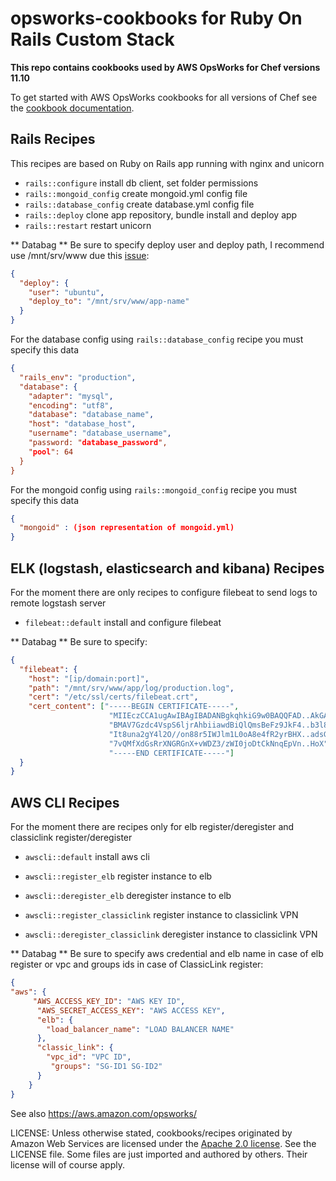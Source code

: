 opsworks-cookbooks for Ruby On Rails Custom Stack
===================================================

**This repo contains cookbooks used by AWS OpsWorks for Chef versions 11.10**

To get started with AWS OpsWorks cookbooks for all versions of Chef see the [cookbook documentation](https://docs.aws.amazon.com/opsworks/latest/userguide/workingcookbook.html).

Rails Recipes
------------------
This recipes are based on Ruby on Rails app running with nginx and unicorn

* `rails::configure` install db client, set folder permissions
* `rails::mongoid_config` create mongoid.yml config file
* `rails::database_config` create database.yml config file
* `rails::deploy` clone app repository, bundle install and deploy app
* `rails::restart` restart unicorn

** Databag **
Be sure to specify deploy user and deploy path, I recommend use /mnt/srv/www due this [issue](https://github.com/aws/opsworks-cookbooks/issues/213):
```json
{
  "deploy": {
    "user": "ubuntu",
    "deploy_to": "/mnt/srv/www/app-name"
  }
}
```

For the database config using `rails::database_config` recipe you must specify this data
```json
{
  "rails_env": "production",
  "database": {
    "adapter": "mysql",
    "encoding": "utf8",
    "database": "database_name",
    "host": "database_host",
    "username": "database_username",
    "password: "database_password",
    "pool": 64
  }
}
```

For the mongoid config using `rails::mongoid_config` recipe you must specify this data
```json
{
  "mongoid" : (json representation of mongoid.yml)
}
```

ELK (logstash, elasticsearch and kibana) Recipes
------------------
For the moment there are only recipes to configure filebeat to send logs to remote logstash server

* `filebeat::default` install and configure filebeat

** Databag **
Be sure to specify:
```json
{
  "filebeat": {
    "host": "[ip/domain:port]",
    "path": "/mnt/srv/www/app/log/production.log",
    "cert": "/etc/ssl/certs/filebeat.crt",
    "cert_content": ["-----BEGIN CERTIFICATE-----",
                      "MIIEczCCA1ugAwIBAgIBADANBgkqhkiG9w0BAQQFAD..AkGA1UEBhMCR0Ix",
                      "BMAV7Gzdc4VspS6ljrAhbiiawdBiQlQmsBeFz9JkF4..b3l8BoGN+qMa56Y",
                      "It8una2gY4l2O//on88r5IWJlm1L0oA8e4fR2yrBHX..adsGeFKkyNrwGi/",
                      "7vQMfXdGsRrXNGRGnX+vWDZ3/zWI0joDtCkNnqEpVn..HoX",
                      "-----END CERTIFICATE-----"]
  }
}
```

AWS CLI Recipes
------------------
For the moment there are recipes only for elb register/deregister and classiclink register/deregister

* `awscli::default` install aws cli

* `awscli::register_elb` register instance to elb

* `awscli::deregister_elb` deregister instance to elb

* `awscli::register_classiclink` register instance to classiclink VPN

* `awscli::deregister_classiclink` deregister instance to classiclink VPN

** Databag **
Be sure to specify aws credential and elb name in case of elb register or vpc and groups ids in case of ClassicLink register:
```json
{
"aws": {
     "AWS_ACCESS_KEY_ID": "AWS KEY ID",
      "AWS_SECRET_ACCESS_KEY": "AWS ACCESS KEY",
      "elb": {
        "load_balancer_name": "LOAD BALANCER NAME"
      },
      "classic_link": {
        "vpc_id": "VPC ID",
         "groups": "SG-ID1 SG-ID2"
      }
    }
}
```




See also <https://aws.amazon.com/opsworks/>

LICENSE: Unless otherwise stated, cookbooks/recipes originated by Amazon Web Services are licensed
under the [Apache 2.0 license](http://aws.amazon.com/apache2.0/). See the LICENSE file. Some files
are just imported and authored by others. Their license will of course apply.
